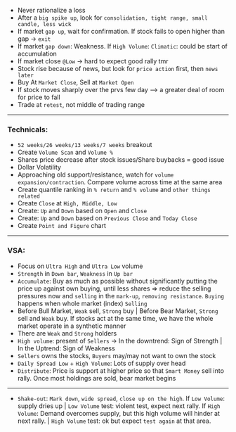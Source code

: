 * Never rationalize a loss
* After a ```big spike up```, look for ```consolidation, tight range, small candle, less wick```
* If market ```gap up```, wait for confirmation. If stock fails to open higher than gap -> ```exit```
* If market ```gap down```: Weakness. If ```High Volume```: ```Climatic```: could be start of accumulation
* If market close ```@Low``` -> hard to expect good rally tmr
* Stock rise because of news, but look for ```price action``` first, then ```news later```
* Buy At ```Market Close```, Sell at ```Market Open```
* If stock moves sharply over the prvs few day --> a greater deal of room for price to fall
* Trade at ```retest```, not middle of trading range
---
### Technicals: 
* ```52 weeks/26 weeks/13 weeks/7 weeks``` breakout
* Create ```Volume Scan``` and ```Volume %```
* Shares price decrease after stock issues/Share buybacks = good issue
* Dollar Volatility
* Approaching old support/resistance, watch for ```volume expansion/contraction```. Compare volume across time at the same area
* Create quantile ranking in ```% return``` and ```% volume``` and ```other things related```
* Create ```Close``` at ```High, Middle, Low```
* Create: ```Up``` and ```Down``` based on ```Open``` and ```Close```
* Create: ```Up``` and ```Down``` based on ```Previous Close``` and ```Today Close``` 
* Create ```Point and Figure``` chart
---
### VSA:
* Focus on ```Ultra High``` and ```Ultra Low``` volume
* ```Strength``` in ```Down bar```, ```Weakness``` in ```Up bar```
* ```Accumulate```: Buy as much as possible without significantly putting the price up against own buying, until less shares => reduce the selling pressures now and ```selling``` in the ```mark-up```, ```removing resistance```. ```Buying``` happens when whole market (index) ```Selling```
* Before Bull Market, ```Weak``` sell, ```Strong``` buy | Before Bear Market, ```Strong``` sell and ```Weak``` buy. If stocks act at the same time, we have the whole market operate in a synthetic manner
* There are ```Weak``` and ```Strong``` holders
* ```High volume```: present of ```Sellers``` -> In the downtrend: Sign of Strength | In the Uptrend: Sign of Weakness
* ```Sellers``` owns the stocks, ```Buyers``` may/may not want to own the stock
* ```Daily Spread Low``` + ```High Volume```: Lots of supply over head
* ```Distribute```: Price is support at higher price so that ```Smart Money``` sell into rally. Once most holdings are sold, bear market begins
---
* ```Shake-out```: ```Mark down```, ```wide spread```, ```close up on the high```. 
If ```Low Volume```: supply dries up | ```Low Volume``` test: violent test, expect next rally.
If ```High Volume```: Demand overcomes supply, but this high volume will hinder at next rally. | ```High Volume``` test: ok but expect ```test again``` at that area.


